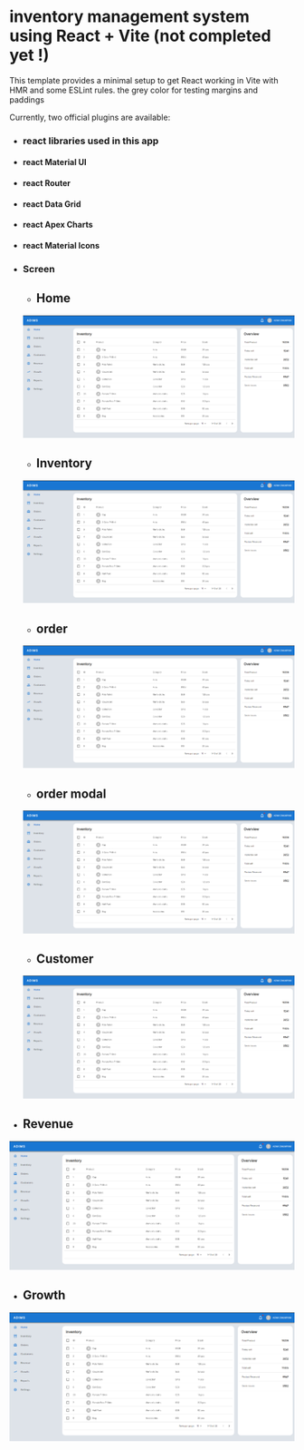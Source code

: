 # inventory management system using React + Vite (not completed yet !)

This template provides a minimal setup to get React working in Vite with HMR and some ESLint rules.
the grey color for testing margins and paddings

Currently, two official plugins are available:


- ### react libraries used in this app
- #### react Material UI
- #### react Router
- #### react Data Grid
- #### react Apex Charts
- #### react Material Icons
- ### Screen
  - ## Home
  ![click me](https://github.com/IMDADMI/inventory-management-system/blob/2-home-part/src/assets/Home.PNG?raw=true)
  - ## Inventory
  ![click me](https://github.com/IMDADMI/inventory-management-system/blob/3-inventory-part/src/assets/Home.PNG?raw=true)
  - ## order 
  ![click me](https://github.com/IMDADMI/inventory-management-system/blob/4-order-part/src/assets/Home.PNG?raw=true)
  - ## order modal
  ![click me](https://github.com/IMDADMI/inventory-management-system/blob/4-order-part-2/src/assets/Home.PNG?raw=true)
  - ## Customer
  ![click me](https://github.com/IMDADMI/inventory-management-system/blob/5-customer-part/src/assets/Home.PNG?raw=true)
 - ## Revenue
  ![click me](https://github.com/IMDADMI/inventory-management-system/blob/6-revenue-part/src/assets/Home.PNG?raw=true)
  - ## Growth
  ![click me](https://github.com/IMDADMI/inventory-management-system/blob/7-growth-part/src/assets/Home.PNG?raw=true)
